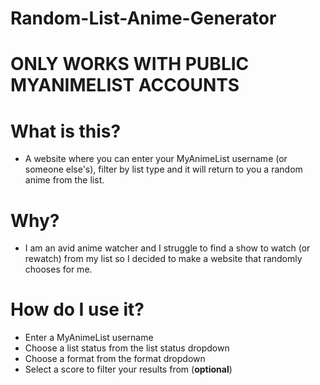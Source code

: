 # Random-List-Anime-Generator

# ONLY WORKS WITH PUBLIC MYANIMELIST ACCOUNTS

# What is this?
* A website where you can enter your MyAnimeList username (or someone else's), filter by list type and it will return to you a random anime from the list.

# Why?
* I am an avid anime watcher and I struggle to find a show to watch (or rewatch) from my list so I decided to make a website that randomly chooses for me.

# How do I use it?
* Enter a MyAnimeList username
* Choose a list status from the list status dropdown
* Choose a format from the format dropdown
* Select a score to filter your results from (**optional**)
